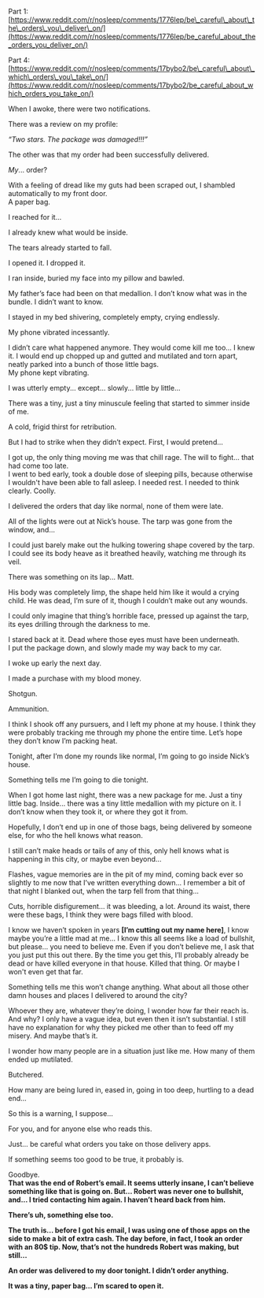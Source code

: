 Part 1: [https://www.reddit.com/r/nosleep/comments/1776lep/be\_careful\_about\_the\_orders\_you\_deliver\_on/](https://www.reddit.com/r/nosleep/comments/1776lep/be_careful_about_the_orders_you_deliver_on/)

  
Part 4: [https://www.reddit.com/r/nosleep/comments/17bybo2/be\_careful\_about\_which\_orders\_you\_take\_on/](https://www.reddit.com/r/nosleep/comments/17bybo2/be_careful_about_which_orders_you_take_on/)

  
When I awoke, there were two notifications.

  
There was a review on my profile:

  
*“Two stars. The package was damaged!!!”*

  
The other was that my order had been successfully delivered.

  
*My*... order?

  
With a feeling of dread like my guts had been scraped out, I shambled automatically to my front door.  
A paper bag.

  
I reached for it...

  
I already knew what would be inside.

  
The tears already started to fall.

  
I opened it. I dropped it.

  
I ran inside, buried my face into my pillow and bawled.

  
My father’s face had been on that medallion. I don’t know what was in the bundle. I didn’t want to know.

  
I stayed in my bed shivering, completely empty, crying endlessly.

  
My phone vibrated incessantly.

  
I didn’t care what happened anymore. They would come kill me too... I knew it. I would end up chopped up and gutted and mutilated and torn apart, neatly parked into a bunch of those little bags.  
My phone kept vibrating.

  
I was utterly empty... except... slowly... little by little...

  
There was a tiny, just a tiny minuscule feeling that started to simmer inside of me.

  
A cold, frigid thirst for retribution.

  
But I had to strike when they didn’t expect. First, I would pretend...

  
I got up, the only thing moving me was that chill rage. The will to fight... that had come too late.  
I went to bed early, took a double dose of sleeping pills, because otherwise I wouldn't have been able to fall asleep. I needed rest. I needed to think clearly. Coolly.

  
I delivered the orders that day like normal, none of them were late.

  
All of the lights were out at Nick’s house. The tarp was gone from the window, and...

  
I could just barely make out the hulking towering shape covered by the tarp. I could see its body heave as it breathed heavily, watching me through its veil.

  
There was something on its lap... Matt.

  
His body was completely limp, the shape held him like it would a crying child. He was dead, I’m sure of it, though I couldn’t make out any wounds.

  
I could only imagine that thing’s horrible face, pressed up against the tarp, its eyes drilling through the darkness to me.

  
I stared back at it. Dead where those eyes must have been underneath.  
I put the package down, and slowly made my way back to my car.  


  
I woke up early the next day.

  
I made a purchase with my blood money.

  
Shotgun.

  
Ammunition.

  
I think I shook off any pursuers, and I left my phone at my house. I think they were probably tracking me through my phone the entire time. Let’s hope they don’t know I’m packing heat.

Tonight, after I’m done my rounds like normal, I’m going to go inside Nick’s house.

  
Something tells me I’m going to die tonight.

  
When I got home last night, there was a new package for me. Just a tiny little bag. Inside... there was a tiny little medallion with my picture on it. I don’t know when they took it, or where they got it from.

Hopefully, I don’t end up in one of those bags, being delivered by someone else, for who the hell knows what reason.

  
I still can’t make heads or tails of any of this, only hell knows what is happening in this city, or maybe even beyond...

  
Flashes, vague memories are in the pit of my mind, coming back ever so slightly to me now that I’ve written everything down... I remember a bit of that night I blanked out, when the tarp fell from that thing...

  
Cuts, horrible disfigurement... it was bleeding, a lot. Around its waist, there were these bags, I think they were bags filled with blood.

  
I know we haven’t spoken in years **\[I’m cutting out my name here\]**, I know maybe you’re a little mad at me... I know this all seems like a load of bullshit, but please... you need to believe me. Even if you don’t believe me, I ask that you just put this out there. By the time you get this, I’ll probably already be dead or have killed everyone in that house. Killed that thing. Or maybe I won't even get that far.

  
Something tells me this won’t change anything. What about all those other damn houses and places I delivered to around the city?

  
Whoever they are, whatever they’re doing, I wonder how far their reach is. And why? I only have a vague idea, but even then it isn’t substantial. I still have no explanation for why they picked me other than to feed off my misery. And maybe that’s it.

  
I wonder how many people are in a situation just like me. How many of them ended up mutilated.

  
Butchered.

  
How many are being lured in, eased in, going in too deep, hurtling to a dead end...

  
So this is a warning, I suppose...

  
For you, and for anyone else who reads this.

  
Just... be careful what orders you take on those delivery apps.

  
If something seems too good to be true, it probably is.

  
Goodbye.  
**That was the end of Robert’s email. It seems utterly insane, I can’t believe something like that is going on. But... Robert was never one to bullshit, and... I tried contacting him again. I haven’t heard back from him.**

  
**There’s uh, something else too.**

  
**The truth is... before I got his email, I was using one of those apps on the side to make a bit of extra cash. The day before, in fact, I took an order with an 80$ tip. Now, that’s not the hundreds Robert was making, but still...**

  
**An order was delivered to my door tonight. I didn’t order anything.**

  
**It was a tiny, paper bag... I’m scared to open it.**